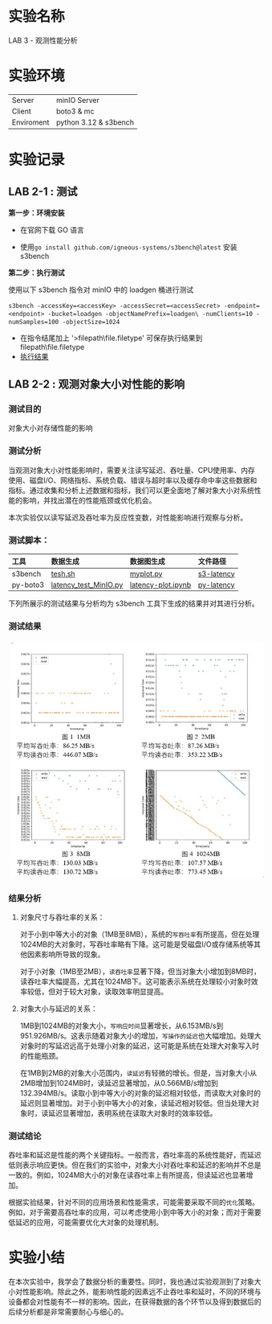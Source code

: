 # 实验名称

LAB 3 - 观测性能分析

# 实验环境

| | |
| :----- | :----- |
| Server | minIO Server |
| Client | boto3 & mc |
| Enviroment | python 3.12 & s3bench |

# 实验记录

## LAB 2-1 : 测试

**第一步：环境安装**

- 在官网下载 GO 语言

- 使用`go install github.com/igneous-systems/s3bench@latest` 安装 s3bench

**第二步：执行测试**

使用以下 s3bench 指令对 minIO 中的 loadgen 桶进行测试

    s3bench -accessKey=<accessKey> -accessSecret=<accessSecret> -endpoint=<endpoint> -bucket=loadgen -objectNamePrefix=loadgen\ -numClients=10 -numSamples=100 -objectSize=1024

- 在指令结尾加上 '>filepath\file.filetype' 可保存执行结果到 filepath\file.filetype
- [执行结果](figure/Lab3-s3-test.png)

## LAB 2-2 : 观测对象大小对性能的影响

### **测试目的**

对象大小对存储性能的影响

### **测试分析**

当观测对象大小对性能影响时，需要关注读写延迟、吞吐量、CPU使用率、内存使用、磁盘I/O、网络指标、系统负载、错误与超时率以及缓存命中率这些数据和指标。通过收集和分析上述数据和指标，我们可以更全面地了解对象大小对系统性能的影响，并找出潜在的性能瓶颈或优化机会。

本次实验仅以读写延迟及吞吐率为反应性变数，对性能影响进行观察与分析。

### **测试脚本：**

|工具|数据生成|数据图生成|文件路径|
|:---|:---|:---|:---|
|s3bench|[tesh.sh](assets/s3-latency/test.sh)|[myplot.py](assets/s3-latency/myplot.py)|[s3-latency](assets/s3-latency)
|py-boto3|[latency_test_MinIO.py](assets/py-latency/latency_test_MinIO.py) |[latency-plot.ipynb](assets/py-latency/latency-plot.ipynb)|[py-latency](assets/py-latency)

下列所展示的测试结果与分析均为 s3bench 工具下生成的结果并对其进行分析。

### **测试结果**

<div style="display: flex;">
    <img src="figure\Lab3_1-ObjectSize.JPG" alt="4Kgraph" style="flex: 50%; padding: 5px;">
</div>


### **结果分析**

1. 对象尺寸与吞吐率的关系：

     对于小到中等大小的对象（1MB至8MB），系统的`写吞吐率`有所提高，但在处理1024MB的大对象时，写吞吐率略有下降。这可能是受磁盘I/O或存储系统等其他因素影响所导致的现象。

    对于小对象（1MB至2MB），`读吞吐率`显著下降，但当对象大小增加到8MB时，读吞吐率大幅提高，尤其在1024MB下。这可能表示系统在处理较小对象时效率较低，但对于较大对象，读取效率明显提高。

2. 对象大小与延迟的关系：

    1MB到1024MB的对象大小，`写响应时间`显著增长，从6.153MB/s到951.926MB/s。这表示随着对象大小的增加，`写操作的延迟`也大幅增加。处理大对象时的写延迟远高于处理小对象的延迟，这可能是系统在处理大对象写入时的性能瓶颈。

   在1MB到2MB的对象大小范围内，`读延迟`有轻微的增长。但是，当对象大小从2MB增加到1024MB时，读延迟显著增加，从0.566MB/s增加到132.394MB/s。读取小到中等大小的对象的延迟相对较低，而读取大对象时的延迟则显著增加。对于小到中等大小的对象，读延迟相对较低。但当处理大对象时，读延迟显著增加，表明系统在读取大对象时的效率较低。

### **测试结论**

吞吐率和延迟是性能的两个关键指标。一般而言，吞吐率高的系统性能好，而延迟低则表示响应更快。但在我们的实验中，对象大小对吞吐率和延迟的影响并不总是一致的。例如，1024MB大小的对象在读吞吐率上有所提高，但读延迟也显著增加。

根据实验结果，针对不同的应用场景和性能需求，可能需要采取不同的`优化`策略。例如，对于需要高吞吐率的应用，可以考虑使用小到中等大小的对象；而对于需要低延迟的应用，可能需要优化大对象的处理机制。

# 实验小结

在本次实验中，我学会了数据分析的重要性。同时，我也通过实验观测到了对象大小对性能影响。除此之外，能影响性能的因素远不止吞吐率和延时，不同的环境与设备都会对性能有不一样的影响。因此，在获得数据的各个环节以及得到数据后的后续分析都是非常需要耐心与细心的。
